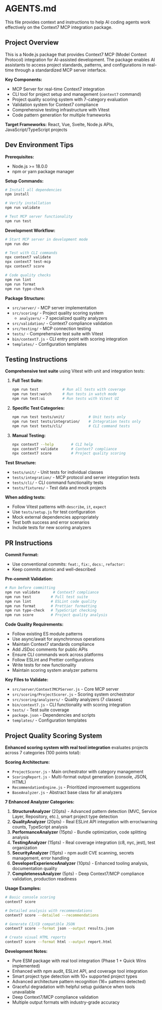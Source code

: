 # AGENTS.md

This file provides context and instructions to help AI coding agents work effectively on the Context7 MCP integration package.

## Project Overview

This is a Node.js package that provides Context7 MCP (Model Context Protocol) integration for AI-assisted development. The package enables AI assistants to access project standards, patterns, and configurations in real-time through a standardized MCP server interface.

**Key Components:**
- MCP Server for real-time Context7 integration
- CLI tool for project setup and management (`context7` command)
- Project quality scoring system with 7-category evaluation
- Validation system for Context7 compliance
- Comprehensive testing infrastructure with Vitest
- Code pattern generation for multiple frameworks

**Target Frameworks:** React, Vue, Svelte, Node.js APIs, JavaScript/TypeScript projects

## Dev Environment Tips

**Prerequisites:**
- Node.js >= 18.0.0
- npm or yarn package manager

**Setup Commands:**
```bash
# Install all dependencies
npm install

# Verify installation
npm run validate

# Test MCP server functionality
npm run test
```

**Development Workflow:**
```bash
# Start MCP server in development mode
npm run dev

# Test with CLI commands
npx context7 validate
npx context7 test-mcp
npx context7 score

# Code quality checks
npm run lint
npm run format
npm run type-check
```

**Package Structure:**
- `src/server/` - MCP server implementation
- `src/scoring/` - Project quality scoring system
  - `analyzers/` - 7 specialized quality analyzers
- `src/validation/` - Context7 compliance validation
- `src/testing/` - MCP connection testing
- `tests/` - Comprehensive test suite with Vitest
- `bin/context7.js` - CLI entry point with scoring integration
- `templates/` - Configuration templates

## Testing Instructions

**Comprehensive test suite** using Vitest with unit and integration tests:

1. **Full Test Suite:**
   ```bash
   npm run test           # Run all tests with coverage
   npm run test:watch     # Run tests in watch mode
   npm run test:ui        # Run tests with Vitest UI
   ```

2. **Specific Test Categories:**
   ```bash
   npm run test tests/unit/           # Unit tests only
   npm run test tests/integration/    # Integration tests only
   npm run test tests/cli/            # CLI command tests
   ```

3. **Manual Testing:**
   ```bash
   npx context7 --help        # CLI help
   npx context7 validate      # Context7 compliance
   npx context7 score         # Project quality scoring
   ```

**Test Structure:**
- `tests/unit/` - Unit tests for individual classes
- `tests/integration/` - MCP protocol and server integration tests
- `tests/cli/` - CLI command functionality tests
- `tests/fixtures/` - Test data and mock projects

**When adding tests:**
- Follow Vitest patterns with `describe`, `it`, `expect`
- Use `tests/setup.js` for test configuration
- Mock external dependencies appropriately
- Test both success and error scenarios
- Include tests for new scoring analyzers

## PR Instructions

**Commit Format:**
- Use conventional commits: `feat:`, `fix:`, `docs:`, `refactor:`
- Keep commits atomic and well-described

**Pre-commit Validation:**
```bash
# Run before committing
npm run validate      # Context7 compliance
npm run test         # Full test suite
npm run lint         # ESLint code quality
npm run format       # Prettier formatting
npm run type-check   # TypeScript checking
npm run score        # Project quality analysis
```

**Code Quality Requirements:**
- Follow existing ES module patterns
- Use async/await for asynchronous operations
- Maintain Context7 standards compliance
- Add JSDoc comments for public APIs
- Ensure CLI commands work across platforms
- Follow ESLint and Prettier configurations
- Write tests for new functionality
- Maintain scoring system analyzer patterns

**Key Files to Validate:**
- `src/server/Context7MCPServer.js` - Core MCP server
- `src/scoring/ProjectScorer.js` - Scoring system orchestrator
- `src/scoring/analyzers/` - Quality analyzers (7 classes)
- `bin/context7.js` - CLI functionality with scoring integration
- `tests/` - Test suite coverage
- `package.json` - Dependencies and scripts
- `templates/` - Configuration templates

## Project Quality Scoring System

**Enhanced scoring system with real tool integration** evaluates projects across 7 categories (100 points total):

**Scoring Architecture:**
- `ProjectScorer.js` - Main orchestrator with category management
- `ScoringReport.js` - Multi-format output generation (console, JSON, HTML)
- `RecommendationEngine.js` - Prioritized improvement suggestions
- `BaseAnalyzer.js` - Abstract base class for all analyzers

**7 Enhanced Analyzer Categories:**
1. **StructureAnalyzer** (20pts) - Advanced pattern detection (MVC, Service Layer, Repository, etc.), smart project type detection
2. **QualityAnalyzer** (20pts) - Real ESLint API integration with error/warning counts, TypeScript analysis
3. **PerformanceAnalyzer** (15pts) - Bundle optimization, code splitting analysis
4. **TestingAnalyzer** (15pts) - Real coverage integration (c8, nyc, jest), test organization
5. **SecurityAnalyzer** (15pts) - npm audit CVE scanning, secrets management, error handling
6. **DeveloperExperienceAnalyzer** (10pts) - Enhanced tooling analysis, documentation quality
7. **CompletenessAnalyzer** (5pts) - Deep Context7/MCP compliance validation, production readiness

**Usage Examples:**
```bash
# Basic console scoring
context7 score

# Detailed analysis with recommendations
context7 score --detailed --recommendations

# Generate CI/CD compatible JSON
context7 score --format json --output results.json

# Create visual HTML reports
context7 score --format html --output report.html
```

**Development Notes:**
- Pure ESM package with real tool integration (Phase 1 + Quick Wins implemented)
- Enhanced with npm audit, ESLint API, and coverage tool integration
- Smart project type detection with 10+ supported project types
- Advanced architecture pattern recognition (16+ patterns detected)
- Graceful degradation with helpful setup guidance when tools unavailable
- Deep Context7/MCP compliance validation
- Multiple output formats with industry-grade accuracy